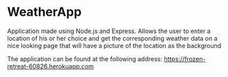 # WeatherApp

Application made using Node.js and Express. Allows the user to enter a location of his or her choice and get the corresponding weather data on a nice looking page that will have a picture of the location as the background

The application can be found at the following address: 
https://frozen-retreat-60826.herokuapp.com
